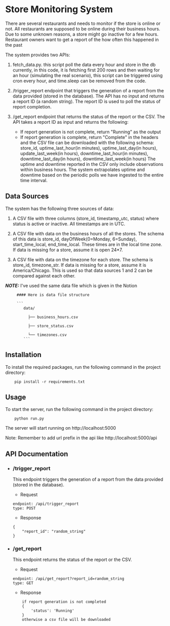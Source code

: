 # Store Monitoring System

 There are several restaurants and needs to monitor if the store is online or not. All restaurants are supposed to be online during their business hours. Due to some unknown reasons, a store might go inactive for a few hours. Restaurant owners want to get a report of the how often this happened in the past

The system provides two APIs:

1.  fetch_data.py. this script poll the data every hour and store in the db
    currently, in this code, it is fetching first 200 rows and then waiting for an hour
    (simulating the real scenario), this script can be triggered using cron every hour, and
    time.sleep can be removed from the code.

1.  /trigger_report endpoint that triggers the generation of a report
    from the data provided (stored in the database). The API has no
    input and returns a report ID (a random string). The report ID is
    used to poll the status of report completion.

2.  /get_report endpoint that returns the status of the report or the
    CSV. The API takes a report ID as input and returns the following:

    -   If report generation is not complete, return "Running" as the
        output
    -   If report generation is complete, return "Complete" in the headers and 
        the CSV file can be downloaded with the following schema: store_id,
        uptime_last_hour(in minutes), uptime_last_day(in hours),
        update_last_week(in hours), downtime_last_hour(in minutes),
        downtime_last_day(in hours), downtime_last_week(in hours) The
        uptime and downtime reported in the CSV only include
        observations within business hours. The system extrapolates
        uptime and downtime based on the periodic polls we have ingested
        to the entire time interval.

## Data Sources 

The system has the following three sources of data:

1.  A CSV file with three columns (store_id, timestamp_utc, status)
    where status is active or inactive. All timestamps are in UTC.

2.  A CSV file with data on the business hours of all the stores. The
    schema of this data is store_id, dayOfWeek(0=Monday, 6=Sunday),
    start_time_local, end_time_local. These times are in the local time
    zone. If data is missing for a store, assume it is open 24\*7.

3.  A CSV file with data on the timezone for each store. The schema is
    store_id, timezone_str. If data is missing for a store, assume it is
    America/Chicago. This is used so that data sources 1 and 2 can be
    compared against each other.
    
**_NOTE:_**  I've used the same data file which is given in the Notion
     
         #### Here is data file structure 
         
         ```
            data/
            
              ├── business_hours.csv
              
              ├── store_status.csv
              
              └── timezones.csv
            ```

## Installation 

To install the required packages, run the following command in the project directory:
```
    pip install -r requirements.txt
```

## Usage

To start the server, run the following command in the project directory:
```
    python run.py

```

The server will start running on http://localhost:5000

Note: Remember to add url prefix in the api like http://localhost:5000/api

## API Documentation

- ### /trigger_report

    This endpoint triggers the generation of a report from the data provided (stored in the database).

    * Request
    ```
    endpoint: /api/trigger_report
    type: POST
    ```
    * Response
    ```
    {
        "report_id": "random_string"
    }

    ```

- ### /get_report

    This endpoint returns the status of the report or the CSV.
    
    * Request
    ```
    endpoint: /api/get_report?report_id=random_string
    type: GET
    ```
    * Response
    ```
        if report generation is not completed
        {
            'status': 'Running'
        }
        otherwise a csv file will be downloaded
    ```
